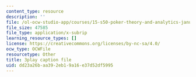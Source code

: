 ```yaml
---
content_type: resource
description: ''
file: /ol-ocw-studio-app/courses/15-s50-poker-theory-and-analytics-january-iap-2015/dd23a26baa392eb19a16e37d52df5995_OTkq4OsG_Yc.srt
file_size: 47585
file_type: application/x-subrip
learning_resource_types: []
license: https://creativecommons.org/licenses/by-nc-sa/4.0/
ocw_type: OCWFile
resourcetype: Other
title: 3play caption file
uid: dd23a26b-aa39-2eb1-9a16-e37d52df5995
---
```

